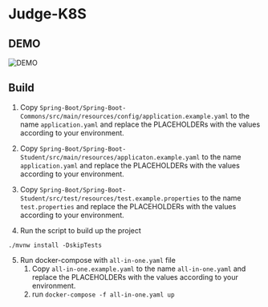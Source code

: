 # Judge-K8S

## DEMO
![DEMO](https://i.imgur.com/MZeadP5.png)

## Build

1. Copy `Spring-Boot/Spring-Boot-Commons/src/main/resources/config/application.example.yaml` to the name `application.yaml`
and replace the PLACEHOLDERs with the values according to your environment.
2. Copy `Spring-Boot/Spring-Boot-Student/src/main/resources/applicaton.example.yaml` to the name `application.yaml`
and replace the PLACEHOLDERs with the values according to your environment.
3. Copy `Spring-Boot/Spring-Boot-Student/src/test/resources/test.example.properties` to the name `test.properties`
and replace the PLACEHOLDERs with the values according to your environment.

4. Run the script to build up the project
```shell script
./mvnw install -DskipTests
```

5. Run docker-compose with `all-in-one.yaml` file
    1. Copy `all-in-one.example.yaml` to the name `all-in-one.yaml`
       and replace the PLACEHOLDERs with the values according to your environment.
    2. run `docker-compose -f all-in-one.yaml up`

